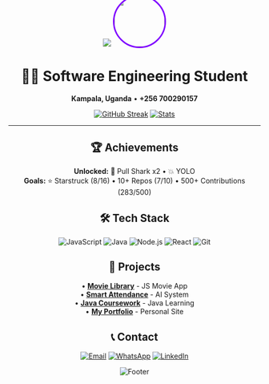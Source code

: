 <div align="center">

<img src="https://capsule-render.vercel.app/api?type=waving&color=gradient&height=140&section=header&text=Kubanja%20Elijah%20Eldred&fontSize=30&fontAlignY=35" />
<img src="https://avatars.githubusercontent.com/u/169258319?v=4" width="100" height="100" style="border-radius: 50%; border: 3px solid #7F00FF; margin-top: -60px;">

# 👨‍💻 Software Engineering Student
**Kampala, Uganda** • **+256 700290157**

[![GitHub Streak](https://streak-stats.demolab.com?user=KubanjaElijahEldred&theme=radical&border_radius=8)](https://git.io/streak-stats)
[![Stats](https://github-readme-stats.vercel.app/api?username=KubanjaElijahEldred&show_icons=true&theme=radical&border_radius=8&count_private=true&hide_title=true)](https://github.com/KubanjaElijahEldred)

---

## 🏆 Achievements
**Unlocked:** 🦈 Pull Shark x2 • 💥 YOLO  
**Goals:** ⭐ Starstruck (8/16) • 10+ Repos (7/10) • 500+ Contributions (283/500)

## 🛠️ Tech Stack
![JavaScript](https://img.shields.io/badge/JavaScript-F7DF1E?logo=javascript) ![Java](https://img.shields.io/badge/Java-ED8B00?logo=java) ![Node.js](https://img.shields.io/badge/Node.js-339933?logo=nodedotjs) ![React](https://img.shields.io/badge/React-61DAFB?logo=react) ![Git](https://img.shields.io/badge/Git-F05032?logo=git)

## 🌟 Projects
• **[Movie Library](https://github.com/KubanjaElijahEldred/movies)** - JS Movie App  
• **[Smart Attendance](https://github.com/KubanjaElijahEldred/smart-attendance)** - AI System  
• **[Java Coursework](https://github.com/KubanjaElijahEldred/Java-class-2025)** - Java Learning  
• **[My Portfolio](https://github.com/KubanjaElijahEldred/MY-BIO)** - Personal Site

## 📞 Contact
[![Email](https://img.shields.io/badge/Email-kubanjaelijah2037@gmail.com-D14836?logo=gmail)](mailto:kubanjaelijah2037@gmail.com)
[![WhatsApp](https://img.shields.io/badge/WhatsApp-+256700290157-25D366?logo=whatsapp)](https://wa.me/256700290157)
[![LinkedIn](https://img.shields.io/badge/LinkedIn-Connect-0077B5?logo=linkedin)](https://linkedin.com/in/your-profile)

![Footer](https://capsule-render.vercel.app/api?type=waving&color=gradient&height=60&section=footer&reversal=true)

</div>
